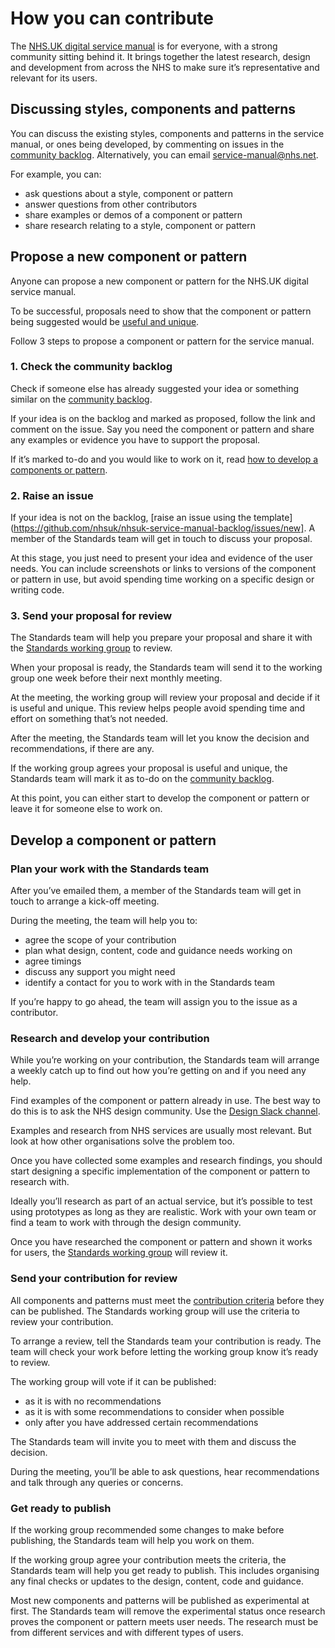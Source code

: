 # How you can contribute

The [NHS.UK digital service manual](https://beta.nhs.uk/service-manual) is for everyone, with a strong community sitting behind it. It brings together the latest research, design and development from across the NHS to make sure it’s representative and relevant for its users.

## Discussing styles, components and patterns

You can discuss the existing styles, components and patterns in the service manual, or ones being developed, by commenting on issues in the [community backlog](https://github.com/nhsuk/nhsuk-service-manual-backlog/projects/1). Alternatively, you can email service-manual@nhs.net. 

For example, you can:

- ask questions about a style, component or pattern
- answer questions from other contributors
- share examples or demos of a component or pattern
- share research relating to a style, component or pattern

## Propose a new component or pattern

Anyone can propose a new component or pattern for the NHS.UK digital service manual.

To be successful, proposals need to show that the component or pattern being suggested would be [useful and unique](CRITERIA.md).

Follow 3 steps to propose a component or pattern for the service manual.

### 1. Check the community backlog

Check if someone else has already suggested your idea or something similar on the [community backlog](https://github.com/nhsuk/nhsuk-service-manual-backlog/projects/1). 

If your idea is on the backlog and marked as proposed, follow the link and comment on the issue. Say you need the component or pattern and share any examples or evidence you have to support the proposal.

If it’s marked to-do and you would like to work on it, read [how to develop a components or pattern](#develop-a-component-or-pattern).

### 2. Raise an issue

If your idea is not on the backlog, [raise an issue using the template](https://github.com/nhsuk/nhsuk-service-manual-backlog/issues/new]. A member of the Standards team will get in touch to discuss your proposal. 

At this stage, you just need to present your idea and evidence of the user needs. You can include screenshots or links to versions of the component or pattern in use, but avoid spending time working on a specific design or writing code.

### 3. Send your proposal for review

The Standards team will help you prepare your proposal and share it with the [Standards working group](WORKING_GROUP.md) to review.

When your proposal is ready, the Standards team will send it to the working group one week before their next monthly meeting.

At the meeting, the working group will review your proposal and decide if it is useful and unique. This review helps people avoid spending time and effort on something that’s not needed.

After the meeting, the Standards team will let you know the decision and recommendations, if there are any.

If the working group agrees your proposal is useful and unique, the Standards team will mark it as to-do on the [community backlog](https://github.com/nhsuk/nhsuk-service-manual-backlog/projects/1). 

At this point, you can either start to develop the component or pattern or leave it for someone else to work on.

## Develop a component or pattern

### Plan your work with the Standards team

After you’ve emailed them, a member of the Standards team will get in touch to arrange a kick-off meeting.

During the meeting, the team will help you to:

- agree the scope of your contribution
- plan what design, content, code and guidance needs working on
- agree timings
- discuss any support you might need
- identify a contact for you to work with in the Standards team

If you’re happy to go ahead, the team will assign you to the issue as a contributor.

### Research and develop your contribution

While you’re working on your contribution, the Standards team will arrange a weekly catch up to find out how you’re getting on and if you need any help. 

Find examples of the component or pattern already in use. The best way to do this is to ask the NHS design community. Use the [Design Slack channel](https://nhs-service-manual.slack.com/messages/CGB6VRX1T).

Examples and research from NHS services are usually most relevant. But look at how other organisations solve the problem too.

Once you have collected some examples and research findings, you should start designing a specific implementation of the component or pattern to research with.

Ideally you’ll research as part of an actual service, but it’s possible to test using prototypes as long as they are realistic. Work with your own team or find a team to work with through the design community. 

Once you have researched the component or pattern and shown it works for users, the [Standards working group](WORKING_GROUP.md) will review it.

### Send your contribution for review

All components and patterns must meet the [contribution criteria](CRITERIA.md) before they can be published. The Standards working group will use the criteria to review your contribution.

To arrange a review, tell the Standards team your contribution is ready. The team will check your work before letting the working group know it’s ready to review. 

The working group will vote if it can be published:

- as it is with no recommendations
- as it is with some recommendations to consider when possible
- only after you have addressed certain recommendations

The Standards team will invite you to meet with them and discuss the decision.

During the meeting, you’ll be able to ask questions, hear recommendations and talk through any queries or concerns.

### Get ready to publish

If the working group recommended some changes to make before publishing, the Standards team will help you work on them.

If the working group agree your contribution meets the criteria, the Standards team will help you get ready to publish. This includes organising any final checks or updates to the design, content, code and guidance.

Most new components and patterns will be published as experimental at first. The Standards team will remove the experimental status once research proves the component or pattern meets user needs. The research must be from different services and with different types of users.

